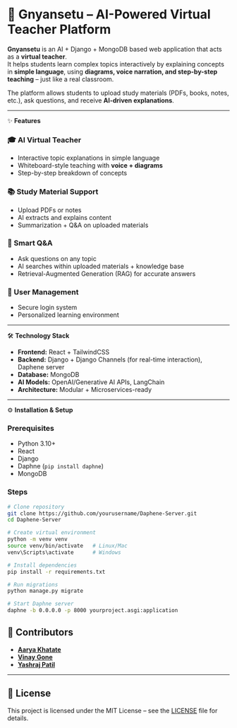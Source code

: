 # 📘 Gnyansetu – AI-Powered Virtual Teacher Platform  

**Gnyansetu** is an AI + Django + MongoDB based web application that acts as a **virtual teacher**.  
It helps students learn complex topics interactively by explaining concepts in **simple language**, using **diagrams, voice narration, and step-by-step teaching** – just like a real classroom.  

The platform allows students to upload study materials (PDFs, books, notes, etc.), ask questions, and receive **AI-driven explanations**.  

---

✨ **Features**  

### 🎓 AI Virtual Teacher  
- Interactive topic explanations in simple language  
- Whiteboard-style teaching with **voice + diagrams**  
- Step-by-step breakdown of concepts  

### 📚 Study Material Support  
- Upload PDFs or notes
- AI extracts and explains content  
- Summarization + Q&A on uploaded materials  

### 🔎 Smart Q&A  
- Ask questions on any topic  
- AI searches within uploaded materials + knowledge base  
- Retrieval-Augmented Generation (RAG) for accurate answers  

### 👥 User Management  
- Secure login system  
- Personalized learning environment

---

🛠 **Technology Stack**  

- **Frontend:** React + TailwindCSS  
- **Backend:** Django + Django Channels (for real-time interaction), Daphene server
- **Database:** MongoDB 
- **AI Models:** OpenAI/Generative AI APIs, LangChain  
- **Architecture:** Modular + Microservices-ready  

---

⚙️ **Installation & Setup**

### Prerequisites
- Python 3.10+
- React
- Django
- Daphne (`pip install daphne`)
- MongoDB

### Steps
```bash
# Clone repository
git clone https://github.com/yourusername/Daphene-Server.git
cd Daphene-Server

# Create virtual environment
python -m venv venv
source venv/bin/activate   # Linux/Mac
venv\Scripts\activate      # Windows

# Install dependencies
pip install -r requirements.txt

# Run migrations
python manage.py migrate

# Start Daphne server
daphne -b 0.0.0.0 -p 8000 yourproject.asgi:application
```

## 👥 Contributors

- [**Aarya Khatate**](https://github.com/aaryaKhatate)
- [**Vinay Gone**](https://github.com/VinayGone2006)
- [**Yashraj Patil**](https://github.com/Yashrajpatil22)

---

## 📜 License

This project is licensed under the MIT License – see the [LICENSE](LICENSE) file for details.
